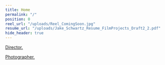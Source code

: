 ```yaml
---
title: Home
permalink: "/"
position: 0
reel_url: "/uploads/Reel_ComingSoon.jpg"
resume_url: "/uploads/Jake_Schwartz_Resume_FilmProjects_Draft2_2.pdf"
hide_header: true
---
```


[Director.](http://schwartzjake.com/films/)

[Photographer.](http://schwartzjake.com/photography/)